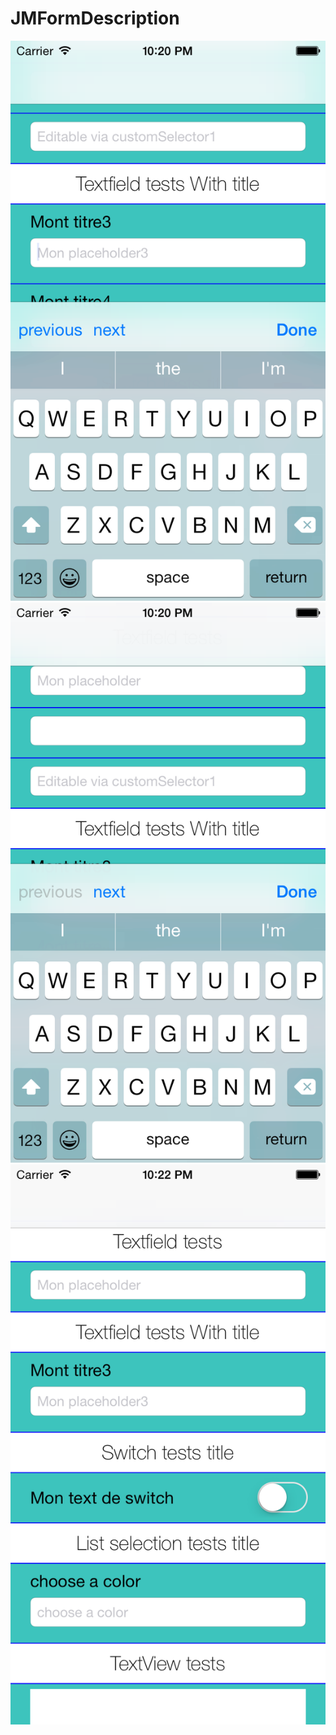 JMFormDescription
=================

![Image](./screenshots/demo1.png)
![Image](./screenshots/demo2.png)
![Image](./screenshots/demo3.png)